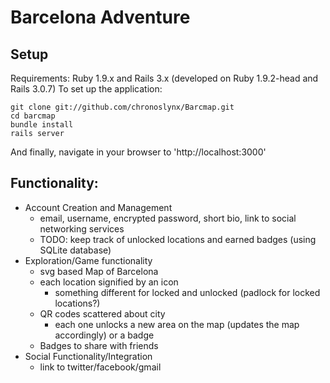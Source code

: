 Barcelona Adventure
==========
Setup
----------
Requirements:
Ruby 1.9.x and Rails 3.x (developed on Ruby 1.9.2-head and Rails 3.0.7)
To set up the application:

```
git clone git://github.com/chronoslynx/Barcmap.git   
cd barcmap
bundle install
rails server
```    

And finally, navigate in your browser to 'http://localhost:3000'

Functionality:
----------------
  - Account Creation and Management
    + email, username, encrypted password, short bio, link to social networking services
    + TODO: keep track of unlocked locations and earned badges (using SQLite database)
  - Exploration/Game functionality
    + svg based Map of Barcelona
    + each location signified by an icon
      - something different for locked and unlocked (padlock for locked locations?)
    + QR codes scattered about city
      - each one unlocks a new area on the map (updates the map accordingly) or a badge
    + Badges to share with friends
  - Social Functionality/Integration
    + link to twitter/facebook/gmail
    